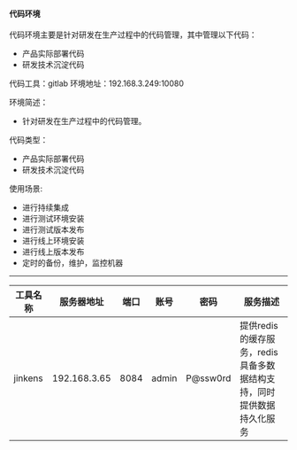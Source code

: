 #### 代码环境

代码环境主要是针对研发在生产过程中的代码管理，其中管理以下代码：
* 产品实际部署代码
* 研发技术沉淀代码

代码工具：gitlab
环境地址：192.168.3.249:10080

环境简述：
* 针对研发在生产过程中的代码管理。

代码类型：
* 产品实际部署代码
* 研发技术沉淀代码



使用场景:
* 进行持续集成
* 进行测试环境安装
* 进行测试版本发布
* 进行线上环境安装
* 进行线上版本发布
* 定时的备份，维护，监控机器

---

|工具名称|服务器地址|端口|账号|密码|服务描述|
|-----|--------|----|---|---|------|
|jinkens|192.168.3.65|8084|admin|P@ssw0rd|提供redis的缓存服务，redis具备多数据结构支持，同时提供数据持久化服务|